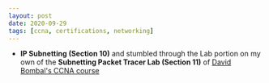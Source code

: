```yaml
---
layout: post
date: 2020-09-29
tags: [ccna, certifications, networking]
---
```


- **IP Subnetting (Section 10)** and stumbled through the Lab portion on
  my own of the **Subnetting Packet Tracer Lab (Section 11)** of [David
Bombal's CCNA
course](https://www.udemy.com/course/complete-networking-fundamentals-course-ccna-start)

